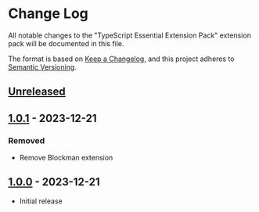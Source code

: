 # Change Log

All notable changes to the "TypeScript Essential Extension Pack" extension pack will be documented in this file.

The format is based on [Keep a Changelog](https://keepachangelog.com/en/1.0.0/),
and this project adheres to [Semantic Versioning](https://semver.org/spec/v2.0.0.html).

## [Unreleased]

## [1.0.1] - 2023-12-21

### Removed

- Remove Blockman extension

## [1.0.0] - 2023-12-21

- Initial release

[unreleased]: https://github.com/ManuelGil/vscode-typescript-pack/compare/v1.0.1...HEAD
[1.0.1]: https://github.com/ManuelGil/vscode-typescript-pack/compare/v1.0.0...v1.0.1
[1.0.0]: https://github.com/ManuelGil/vscode-typescript-pack/releases/tag/v1.0.0
